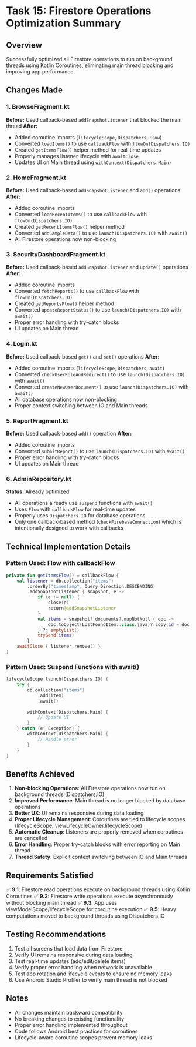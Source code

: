 # Task 15: Firestore Operations Optimization Summary

## Overview
Successfully optimized all Firestore operations to run on background threads using Kotlin Coroutines, eliminating main thread blocking and improving app performance.

## Changes Made

### 1. BrowseFragment.kt
**Before:** Used callback-based `addSnapshotListener` that blocked the main thread
**After:** 
- Added coroutine imports (`lifecycleScope`, `Dispatchers`, `Flow`)
- Converted `loadItems()` to use `callbackFlow` with `flowOn(Dispatchers.IO)`
- Created `getItemsFlow()` helper method for real-time updates
- Properly manages listener lifecycle with `awaitClose`
- Updates UI on Main thread using `withContext(Dispatchers.Main)`

### 2. HomeFragment.kt
**Before:** Used callback-based `addSnapshotListener` and `add()` operations
**After:**
- Added coroutine imports
- Converted `loadRecentItems()` to use `callbackFlow` with `flowOn(Dispatchers.IO)`
- Created `getRecentItemsFlow()` helper method
- Converted `addSampleData()` to use `launch(Dispatchers.IO)` with `await()`
- All Firestore operations now non-blocking

### 3. SecurityDashboardFragment.kt
**Before:** Used callback-based `addSnapshotListener` and `update()` operations
**After:**
- Added coroutine imports
- Converted `fetchReports()` to use `callbackFlow` with `flowOn(Dispatchers.IO)`
- Created `getReportsFlow()` helper method
- Converted `updateReportStatus()` to use `launch(Dispatchers.IO)` with `await()`
- Proper error handling with try-catch blocks
- UI updates on Main thread

### 4. Login.kt
**Before:** Used callback-based `get()` and `set()` operations
**After:**
- Added coroutine imports (`lifecycleScope`, `Dispatchers`, `await`)
- Converted `checkUserRoleAndRedirect()` to use `launch(Dispatchers.IO)` with `await()`
- Converted `createNewUserDocument()` to use `launch(Dispatchers.IO)` with `await()`
- All database operations now non-blocking
- Proper context switching between IO and Main threads

### 5. ReportFragment.kt
**Before:** Used callback-based `add()` operation
**After:**
- Added coroutine imports
- Converted `submitReport()` to use `launch(Dispatchers.IO)` with `await()`
- Proper error handling with try-catch blocks
- UI updates on Main thread

### 6. AdminRepository.kt
**Status:** Already optimized
- All operations already use `suspend` functions with `await()`
- Uses `Flow` with `callbackFlow` for real-time updates
- Properly uses `Dispatchers.IO` for database operations
- Only one callback-based method (`checkFirebaseConnection`) which is intentionally designed to work with callbacks

## Technical Implementation Details

### Pattern Used: Flow with callbackFlow
```kotlin
private fun getItemsFlow() = callbackFlow {
    val listener = db.collection("items")
        .orderBy("timestamp", Query.Direction.DESCENDING)
        .addSnapshotListener { snapshot, e ->
            if (e != null) {
                close(e)
                return@addSnapshotListener
            }
            val items = snapshot?.documents?.mapNotNull { doc ->
                doc.toObject(LostFoundItem::class.java)?.copy(id = doc.id)
            } ?: emptyList()
            trySend(items)
        }
    awaitClose { listener.remove() }
}
```

### Pattern Used: Suspend Functions with await()
```kotlin
lifecycleScope.launch(Dispatchers.IO) {
    try {
        db.collection("items")
            .add(item)
            .await()
        
        withContext(Dispatchers.Main) {
            // Update UI
        }
    } catch (e: Exception) {
        withContext(Dispatchers.Main) {
            // Handle error
        }
    }
}
```

## Benefits Achieved

1. **Non-blocking Operations**: All Firestore operations now run on background threads (Dispatchers.IO)
2. **Improved Performance**: Main thread is no longer blocked by database operations
3. **Better UX**: UI remains responsive during data loading
4. **Proper Lifecycle Management**: Coroutines are tied to lifecycle scopes (lifecycleScope, viewLifecycleOwner.lifecycleScope)
5. **Automatic Cleanup**: Listeners are properly removed when coroutines are cancelled
6. **Error Handling**: Proper try-catch blocks with error reporting on Main thread
7. **Thread Safety**: Explicit context switching between IO and Main threads

## Requirements Satisfied

✅ **9.1**: Firestore read operations execute on background threads using Kotlin Coroutines
✅ **9.2**: Firestore write operations execute asynchronously without blocking main thread
✅ **9.3**: App uses viewModelScope/lifecycleScope for coroutine execution
✅ **9.5**: Heavy computations moved to background threads using Dispatchers.IO

## Testing Recommendations

1. Test all screens that load data from Firestore
2. Verify UI remains responsive during data loading
3. Test real-time updates (add/edit/delete items)
4. Verify proper error handling when network is unavailable
5. Test app rotation and lifecycle events to ensure no memory leaks
6. Use Android Studio Profiler to verify main thread is not blocked

## Notes

- All changes maintain backward compatibility
- No breaking changes to existing functionality
- Proper error handling implemented throughout
- Code follows Android best practices for coroutines
- Lifecycle-aware coroutine scopes prevent memory leaks

